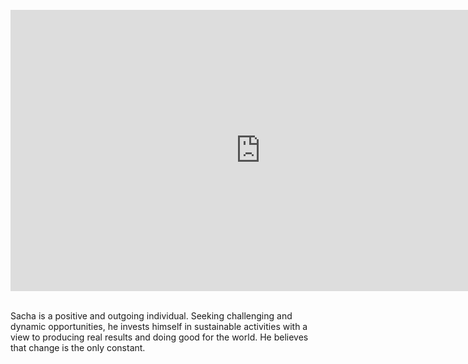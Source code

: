 <BR>
<div class="aspect-w-16 aspect-h-9">
<iframe src="https://player.vimeo.com/video/607420033?h=924c1841b0" width="800" height="450" frameborder="0" allow="autoplay; fullscreen" allowfullscreen></iframe>
</div>
<BR>

  

Sacha is a positive and outgoing individual. Seeking challenging and dynamic opportunities, he invests himself in sustainable activities with a view to producing real results and doing good for the world. He believes that change is the only constant.